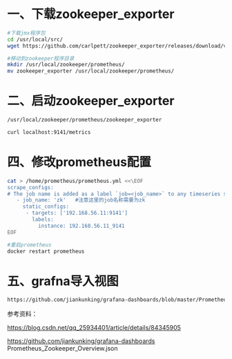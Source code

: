 # 一、下载zookeeper_exporter

```bash
#下载jmx程序包
cd /usr/local/src/
wget https://github.com/carlpett/zookeeper_exporter/releases/download/v1.0.2/zookeeper_exporter

#移动到zookeeper程序目录
mkdir /usr/local/zookeeper/prometheus/
mv zookeeper_exporter /usr/local/zookeeper/prometheus/
```

# 二、启动zookeeper_exporter
```bash
/usr/local/zookeeper/prometheus/zookeeper_exporter

curl localhost:9141/metrics 
```

# 四、修改prometheus配置
```bash
cat > /home/prometheus/prometheus.yml <<\EOF
scrape_configs:
# The job name is added as a label `job=<job_name>` to any timeseries scraped from this config.
   - job_name: 'zk'   #注意这里的job名称需要为zk
     static_configs:
      - targets: ['192.168.56.11:9141']
        labels:
          instance: 192.168.56.11_9141
EOF

#重启prometheus
docker restart prometheus
```

# 五、grafna导入视图
```bash
https://github.com/jiankunking/grafana-dashboards/blob/master/Prometheus_Zookeeper_Overview.json
```

参考资料：

https://blog.csdn.net/qq_25934401/article/details/84345905  

https://github.com/jiankunking/grafana-dashboards   Prometheus_Zookeeper_Overview.json
